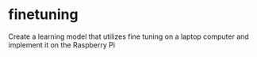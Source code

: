 # finetuning
Create a learning model that utilizes fine tuning on a laptop computer and implement it on the Raspberry Pi
